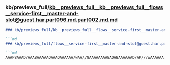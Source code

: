 ### kb/previews_full/kb__previews_full__kb__previews_full__flows__service-first__master-and-slot@guest.har.part096.md.part002.md.md

```md
### kb/previews_full/kb__previews_full__flows__service-first__master-and-slot@guest.har.part096.md.part002.md

```md
### kb/previews_full/flows__service-first__master-and-slot@guest.har.part096.md (part 002)

```md
AAAP8AAAD/AAABAAAAAQAAAQAAAAAA/wAA//8AAAAAAAABAQABAAAAAAD/AP///wAAAAAA
```

```

```

```
